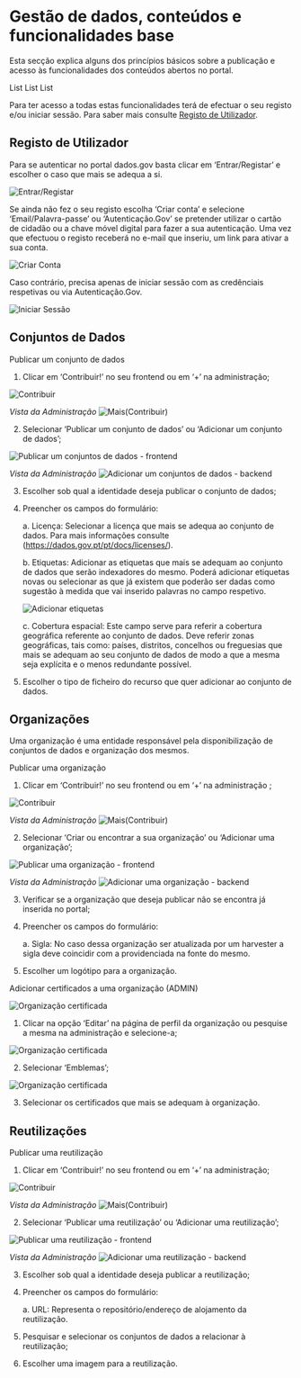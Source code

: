 # Gestão de dados, conteúdos e funcionalidades base

Esta secção explica alguns dos princípios básicos sobre a publicação e acesso às funcionalidades dos conteúdos abertos no portal.

List
List
List

Para ter acesso a todas estas funcionalidades terá de efectuar o seu registo e/ou iniciar sessão. Para saber mais consulte [Registo de Utilizador](#registo-de-utilizador).

## Registo de Utilizador

Para se autenticar no portal dados.gov basta clicar em ‘Entrar/Registar’ e escolher o caso que mais se adequa a si. 

![Entrar/Registar](screenshots/entrar-registar.JPG)

Se ainda não fez o seu registo escolha ‘Criar conta’ e selecione ‘Email/Palavra-passe’ ou ‘Autenticação.Gov’ se pretender utilizar o cartão de cidadão ou a chave móvel digital para fazer a sua autenticação. Uma vez que efectuou o registo receberá no e-mail que inseriu, um link para ativar a sua conta.

![Criar Conta](screenshots/criarconta.JPG)

Caso contrário, precisa apenas de iniciar sessão com as credênciais respetivas ou via Autenticação.Gov.

![Iniciar Sessão](screenshots/iniciarsessao.JPG)

## Conjuntos de Dados 

Publicar um conjunto de dados

1. Clicar em ‘Contribuir!’ no seu frontend ou em ‘+’ na administração;

![Contribuir](screenshots/contribuir.JPG)

*Vista da Administração*
![Mais(Contribuir)](screenshots/plus.JPG)

2.	Selecionar ‘Publicar um conjunto de dados’ ou ‘Adicionar um conjunto de dados’;

![Publicar um conjuntos de dados - frontend](screenshots/datasetcont.JPG)

*Vista da Administração*
![Adicionar um conjuntos de dados - backend](screenshots/plusdataset.JPG)

3.	Escolher sob qual a identidade deseja publicar o conjunto de dados;

4.	Preencher os campos do formulário:

    a. Licença: 
    Selecionar a licença que mais se adequa ao conjunto de dados. Para mais informações consulte     (https://dados.gov.pt/pt/docs/licenses/).
    
    b. Etiquetas:
    Adicionar as etiquetas que mais se adequam ao conjunto de dados que serão indexadores do mesmo. Poderá adicionar etiquetas novas ou         selecionar as que já existem que poderão ser dadas como sugestão à medida que vai inserido palavras no campo respetivo.
    
    ![Adicionar etiquetas](screenshots/etiquetas.JPG)
    
    c. Cobertura espacial:
    Este campo serve para referir a cobertura geográfica referente ao conjunto de dados. Deve referir zonas geográficas, tais como: países, distritos, concelhos ou freguesias que mais se adequam ao seu conjunto de dados de modo a que a mesma seja explícita e o menos redundante possível.
    
5.	Escolher o tipo de ficheiro do recurso que quer adicionar ao conjunto de dados.

    
## Organizações

Uma organização é uma entidade responsável pela disponibilização de conjuntos de dados  e organização dos mesmos.

Publicar uma organização

1.	Clicar em ‘Contribuir!’ no seu frontend ou em ‘+’ na administração ;

![Contribuir](screenshots/contribuir.JPG)

*Vista da Administração*
![Mais(Contribuir)](screenshots/plus.JPG)

2.	Selecionar ‘Criar ou encontrar a sua organização’ ou ‘Adicionar uma organização’;

![Publicar uma organização - frontend](screenshots/orgcont.JPG)

*Vista da Administração*
![Adicionar uma organização - backend](screenshots/plusorg.JPG)

3.	Verificar se a organização que deseja publicar não se encontra já inserida no portal;

4.	Preencher os campos do formulário:

    a.	Sigla:
    No caso dessa organização ser atualizada por um harvester a sigla deve coincidir com a providenciada na fonte do mesmo. 

5.	Escolher um logótipo para a organização.



Adicionar certificados a uma organização (ADMIN)

![Organização certificada](screenshots/orgcertificada.jpg)
 
1. Clicar na opção ‘Editar’ na página de perfil da organização ou pesquise a mesma na administração e selecione-a;

![Organização certificada](screenshots/editarorg.JPG)

2. Selecionar ‘Emblemas’;

![Organização certificada](screenshots/emblemas.JPG)

3. Selecionar os certificados que mais se adequam à organização.


## Reutilizações

Publicar uma reutilização

1.	Clicar em ‘Contribuir!’ no seu frontend ou em ‘+’ na administração;

![Contribuir](screenshots/contribuir.JPG)

*Vista da Administração*
![Mais(Contribuir)](screenshots/plus.JPG)


2.	Selecionar ‘Publicar uma reutilização’ ou ‘Adicionar uma reutilização’;

![Publicar uma reutilização - frontend](screenshots/reutcont.JPG)

*Vista da Administração*
![Adicionar uma reutilização - backend](screenshots/plusreut.JPG)


3.	Escolher sob qual a identidade deseja publicar a reutilização;

4.	Preencher os campos do formulário:

    a.	URL:
    Representa o repositório/endereço de alojamento da reutilização.

5.	Pesquisar e selecionar os conjuntos de dados a relacionar à reutilização;

6.	Escolher uma imagem para a reutilização.


